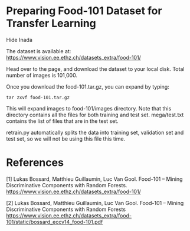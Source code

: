 # Preparing Food-101 Dataset for Transfer Learning
Hide Inada

The dataset is available at:
https://www.vision.ee.ethz.ch/datasets_extra/food-101/

Head over to the page, and download the dataset to your local disk.
Total number of images is 101,000.

Once you download the food-101.tar.gz, you can expand by typing:
```
tar zxvf food-101.tar.gz
```

This will expand images to food-101/images directory.
Note that this directory contains all the files for both training and test set.  mega/test.txt contains the list of files that are in the test set.

retrain.py automatically splits the data into training set, validation set and test set, so we will not be using this file this time.

# References
&#91;1&#93; Lukas Bossard, Matthieu Guillaumin, Luc Van Gool. Food-101 – Mining Discriminative Components with Random Forests. https://www.vision.ee.ethz.ch/datasets_extra/food-101/

&#91;2&#93; Lukas Bossard, Matthieu Guillaumin, Luc Van Gool. Food-101 – Mining Discriminative Components with Random Forests
https://www.vision.ee.ethz.ch/datasets_extra/food-101/static/bossard_eccv14_food-101.pdf
